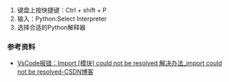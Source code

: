 
1. 键盘上按快捷键：Ctrl + shift + P
2. 输入：Python:Select Interpreter  
3. 选择合适的Python解释器

### 参考资料

- [VsCode报错：Import [模块] could not be resolved 解决办法_import could not be resolved-CSDN博客](https://blog.csdn.net/qq_52109814/article/details/123154322)